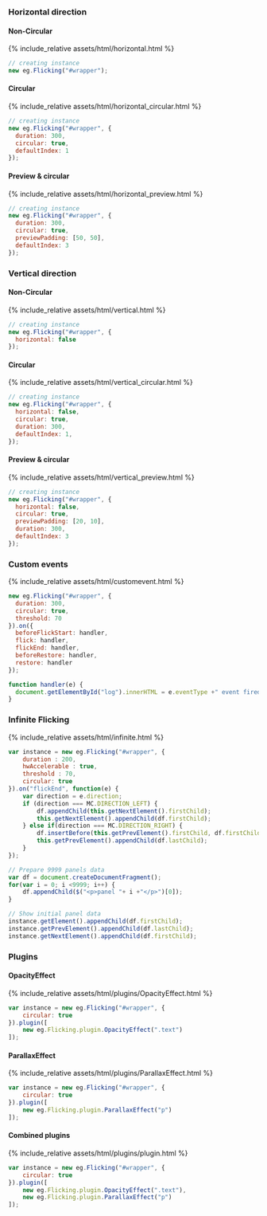 ### Horizontal direction

#### Non-Circular

{% include_relative assets/html/horizontal.html %}

```js
// creating instance
new eg.Flicking("#wrapper");
```


#### Circular

{% include_relative assets/html/horizontal_circular.html %}

```js
// creating instance
new eg.Flicking("#wrapper", {
  duration: 300,
  circular: true,
  defaultIndex: 1
});
```

#### Preview & circular

{% include_relative assets/html/horizontal_preview.html %}

```js
// creating instance
new eg.Flicking("#wrapper", {
  duration: 300,
  circular: true,
  previewPadding: [50, 50],
  defaultIndex: 3
});
```

### Vertical direction

#### Non-Circular

{% include_relative assets/html/vertical.html %}

```js
// creating instance
new eg.Flicking("#wrapper", {
  horizontal: false
});
```


#### Circular

{% include_relative assets/html/vertical_circular.html %}

```js
// creating instance
new eg.Flicking("#wrapper", {
  horizontal: false,
  circular: true,
  duration: 300,
  defaultIndex: 1,
});
```

#### Preview & circular

{% include_relative assets/html/vertical_preview.html %}

```js
// creating instance
new eg.Flicking("#wrapper", {
  horizontal: false,
  circular: true,
  previewPadding: [20, 10],
  duration: 300,
  defaultIndex: 3
});
```


### Custom events

{% include_relative assets/html/customevent.html %}

```js
new eg.Flicking("#wrapper", {
  duration: 300,
  circular: true,
  threshold: 70
}).on({
  beforeFlickStart: handler,
  flick: handler,
  flickEnd: handler,
  beforeRestore: handler,
  restore: handler
});

function handler(e) {
  document.getElementById("log").innerHTML = e.eventType +" event fired.";
}
```


### Infinite Flicking

{% include_relative assets/html/infinite.html %}


```js
var instance = new eg.Flicking("#wrapper", {
	duration : 200,
	hwAccelerable : true,
	threshold : 70,
	circular: true
}).on("flickEnd", function(e) {
	var direction = e.direction;
	if (direction === MC.DIRECTION_LEFT) {
		df.appendChild(this.getNextElement().firstChild);
		this.getNextElement().appendChild(df.firstChild);
	} else if(direction === MC.DIRECTION_RIGHT) {
		df.insertBefore(this.getPrevElement().firstChild, df.firstChild);
		this.getPrevElement().appendChild(df.lastChild);
	}
});

// Prepare 9999 panels data
var df = document.createDocumentFragment();
for(var i = 0; i <9999; i++) {
	df.appendChild($("<p>panel "+ i +"</p>")[0]);
}

// Show initial panel data
instance.getElement().appendChild(df.firstChild);
instance.getPrevElement().appendChild(df.lastChild);
instance.getNextElement().appendChild(df.firstChild);
```

### Plugins

#### OpacityEffect

{% include_relative assets/html/plugins/OpacityEffect.html %}

```js
var instance = new eg.Flicking("#wrapper", {
	circular: true
}).plugin([
    new eg.Flicking.plugin.OpacityEffect(".text")
]);
```

#### ParallaxEffect

{% include_relative assets/html/plugins/ParallaxEffect.html %}

```js
var instance = new eg.Flicking("#wrapper", {
	circular: true
}).plugin([
    new eg.Flicking.plugin.ParallaxEffect("p")
]);
```

#### Combined plugins

{% include_relative assets/html/plugins/plugin.html %}

```js
var instance = new eg.Flicking("#wrapper", {
	circular: true
}).plugin([
    new eg.Flicking.plugin.OpacityEffect(".text"),
    new eg.Flicking.plugin.ParallaxEffect("p")
]);
```